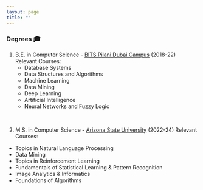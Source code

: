 ```yaml
---
layout: page
title: ""
---
```


### Degrees 🎓

1) B.E. in Computer Science - <a href="https://www.bits-pilani.ac.in/dubai/" target="_blank"> BITS Pilani Dubai Campus</a> (2018-22)
Relevant Courses:
   * Database Systems
   * Data Structures and Algorithms
   * Machine Learning
   * Data Mining
   * Deep Learning
   * Artificial Intelligence
   * Neural Networks and Fuzzy Logic

<br>

2) M.S. in Computer Science - <a href="https://asu.edu" target="_blank"> Arizona State University</a> (2022-24)
Relevant Courses:
  * Topics in Natural Language Processing
  * Data Mining
  * Topics in Reinforcement Learning
  * Fundamentals of Statistical Learning & Pattern Recognition
  * Image Analytics & Informatics
  * Foundations of Algorithms
